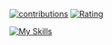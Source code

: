 
[![contributions](https://qiita-badge.apiapi.app/s/Yu_unI1/contributions.svg)](http://qiita.com/Yu_unI1)
[![Rating](https://badgen.org/img/atcoder/You_fy22/rating/algorithm?style=plastic)](https://atcoder.jp/users/You_fy22?contestType=algo)    

[![My Skills](https://skillicons.dev/icons?i=dart,flutter,python,go,graphql,typescript,react,nextjs,git,github,docker,figma&theme=light&perline=4)](https://skillicons.dev)
